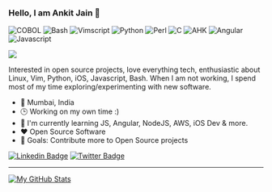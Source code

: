 ### Hello, I am Ankit Jain 👋

![COBOL](https://img.shields.io/badge/COBOL-Expert-informational?style=flat-square&logo=sh&logoColor=white&color=009c3d)
![Bash](https://img.shields.io/badge/Bash-Competent-informational?style=flat-square&logo=sh&logoColor=white&color=639bd3)
![Vimscript](https://img.shields.io/badge/Vimscript-Competent-informational?style=flat-square&logo=vim&logoColor=white&color=639bd3)
![Python](https://img.shields.io/badge/Python-Competent-informational?style=flat-square&logo=python&logoColor=white&color=ccccff)
![Perl](https://img.shields.io/badge/Perl-Competent-informational?style=flat-square&logo=perl&logoColor=white&color=ccccff)
![C](https://img.shields.io/badge/C-Beginner-informational?style=flat-square&logo=c&logoColor=white&color=fdc700)
![AHK](https://img.shields.io/badge/AHK-Beginner-informational?style=flat-square&logo=ahk&logoColor=white&color=fdc700)
![Angular](https://img.shields.io/badge/Angular-Beginner-informational?style=flat-square&logo=Angular&logoColor=white&color=d36363)
![Javascript](https://img.shields.io/badge/Javascript-Beginner-informational?style=flat-square&logo=Javascript&logoColor=white&color=d36363)

![](https://images.credly.com/size/110x110/images/4bc21d8b-4afe-4fbd-9a90-a9de8bf7b240/AWS-SolArchitect-Associate-2020.png)

Interested in open source projects, love everything tech, enthusiastic about Linux, Vim, Python, iOS, Javascript, Bash. When I am not working, I spend most of my time exploring/experimenting with new software.

- 📍 Mumbai, India
- 🕒  Working on my own time :)
- 🌱 I'm currently learning JS, Angular, NodeJS, AWS, iOS Dev & more.
- ❤️ Open Source Software
- 🥅  Goals: Contribute more to Open Source projects

[![Linkedin Badge](https://img.shields.io/badge/--blue?style=flat-square&logo=Linkedin&logoColor=white&link=https://www.linkedin.com/in/ankit-jain-a9608334/)](https://www.linkedin.com/in/ankit-jain-a9608334/)
[![Twitter Badge](https://img.shields.io/badge/--informational?style=flat-square&logo=Twitter&logoColor=white&color=00acee&link=https://twitter.com/ajatkj/)](https://twitter.com/ajatkj/)

---

[![My GitHub Stats](https://github-readme-stats-ajatkj.vercel.app/api?username=ajatkj&show_icons=true&hide=contribs&theme=github_dark)](https://github.com/anuraghazra/github-readme-stats)
